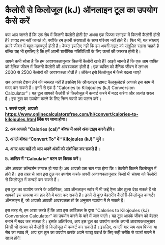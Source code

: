 कैलोरी से किलोजूल (kJ) ऑनलाइन टूल का उपयोग कैसे करें
====================================================

क्या आप जानते हैं कि एक सेब में कितनी कैलोरी होती है? अथवा एक पिज्जा स्लाइस में कितनी कैलोरी होती है? शायद हम नहीं जानते हो, क्योंकि हम इतनी संख्याओं के साथ परिचय नहीं होते हैं। फिर भी, यह संख्याएं हमारे जीवन में बहुत महत्वपूर्ण होती हैं। केवल इसलिए नहीं कि हम अपनी दाइट को संतुलित रखना चाहते हैं बल्कि यह भी इसलिए है कि हमें अपनी शारीरिक गतिविधियों के लिए ऊर्जा की जरूरत होती है।

आपने कभी सोचा है कि हम आवश्यकतानुसार कितनी कैलोरी खाते हैं? आइये जानते हैं कि एक आम व्यक्ति को दैनिक जीवन में कितनी कैलोरी की आवश्यकता होती है। एक व्यक्ति को दैनिक जीवन में लगभग 2000 से 2500 कैलोरी की आवश्यकता होती है। लेकिन इसे किलोजूल में कैसे बदला जाए?

अब आपको टेंशन लेने की जरूरत नहीं है इसलिए कि ऑनलाइन डायट कैलकुलेटर्स आपको इस काम में मदद कर सकते हैं। इनमें से एक है "Calories to Kilojoules (kJ) Conversion Calculator"। यह टूल आपको कैलोरी से किलोजूल में कन्वर्ट करने में मदद करेगा और अत्यंत सरल है। इस टूल का उपयोग करने के लिए निम्न चरणों का पालन करें।

**1. सबसे पहले, आपको <https://www.onlinecalculatorsfree.com/hi/convert/calories-to-kilojoules.html> लिंक पर जाना होगा।**

**2. अब आपको "Calories (cal)" बॉक्स में अपने अंक टाइप करने होंगे।**

**3. अगले बॉक्स “Convert To” में “Kilojoules (kJ)” चुनें।**

**4. अगर आप चाहें तो आप अपने अंकों को संशोधित कर सकते हैं।**

**5. आखिर में "Calculate" बटन पर क्लिक करें।**

और आपका कॉन्वर्शन समाप्त हो गया है! अब आपको पता चल गया होगा कि 1 कैलोरी कितने किलोजूल में होते हैं। इस तरह से आप इस टूल का उपयोग करके अपनी आवश्यकतानुसार किसी भी संख्या को कैलोरी से किलोजूल में कन्वर्ट कर सकते हैं।

इस टूल का उपयोग करने के अतिरिक्त, आप ऑनलाइन स्टोर में भी कई ऐप्स और टूल्स देख सकते हैं जो आपको इस समस्या का हल देने में मदद कर सकते हैं। इनमें से कुछ बेहतरीन कैलोरी-किलोजूल कन्वर्टर ऑनलाइन हैं, जो आपको आपकी आवश्यकताओं के अनुसार उपयोग में ले सकते हैं।

इस तरह से, हम आशा करते हैं कि आप इस आर्टिकल के द्वारा "Calories to Kilojoules (kJ) Conversion Calculator" का उपयोग करने के बारे में जान पाएंगे। यह टूल आपके जीवन को बेहतर बनाने में मदद कर सकता है। इसके अतिरिक्त, आप इस टूल का उपयोग करके अपनी आवश्यकतानुसार किसी भी संख्या को कैलोरी से किलोजूल में कन्वर्ट कर सकते हैं। इसलिए, अगली बार जब आप पिज्जा या सेब का स्वाद लें, आप इस टूल का उपयोग करके अपने खाद्य पदार्थ के लिए सही तरीके से ऊर्जा मापने में सक्षम होंगे!
